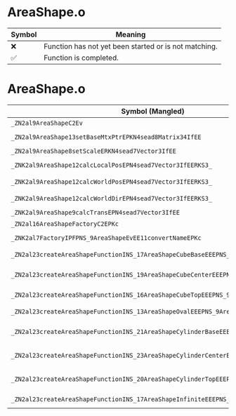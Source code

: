 # AreaShape.o
| Symbol | Meaning 
| ------------- | ------------- 
| :x: | Function has not yet been started or is not matching. 
| :white_check_mark: | Function is completed. 


# AreaShape.o
| Symbol (Mangled) | Symbol (Demangled) | Decompiled? |
| ------------- |  ------------- | ------------- |
| `_ZN2al9AreaShapeC2Ev` | `al::AreaShape::AreaShape(void)` | :x: |
| `_ZN2al9AreaShape13setBaseMtxPtrEPKN4sead8Matrix34IfEE` | `al::AreaShape::setBaseMtxPtr(sead::Matrix34<float> const*)` | :x: |
| `_ZN2al9AreaShape8setScaleERKN4sead7Vector3IfEE` | `al::AreaShape::setScale(sead::Vector3<float> const&)` | :x: |
| `_ZNK2al9AreaShape12calcLocalPosEPN4sead7Vector3IfEERKS3_` | `al::AreaShape::calcLocalPos(sead::Vector3<float> *,sead::Vector3<float> const&)const` | :x: |
| `_ZNK2al9AreaShape12calcWorldPosEPN4sead7Vector3IfEERKS3_` | `al::AreaShape::calcWorldPos(sead::Vector3<float> *,sead::Vector3<float> const&)const` | :x: |
| `_ZNK2al9AreaShape12calcWorldDirEPN4sead7Vector3IfEERKS3_` | `al::AreaShape::calcWorldDir(sead::Vector3<float> *,sead::Vector3<float> const&)const` | :x: |
| `_ZNK2al9AreaShape9calcTransEPN4sead7Vector3IfEE` | `al::AreaShape::calcTrans(sead::Vector3<float> *)const` | :x: |
| `_ZN2al16AreaShapeFactoryC2EPKc` | `al::AreaShapeFactory::AreaShapeFactory(char const*)` | :x: |
| `_ZNK2al7FactoryIPFPNS_9AreaShapeEvEE11convertNameEPKc` | `al::Factory<al::AreaShape * (*)(void)>::convertName(char const*)const` | :x: |
| `_ZN2al23createAreaShapeFunctionINS_17AreaShapeCubeBaseEEEPNS_9AreaShapeEv` | `al::AreaShape * al::createAreaShapeFunction<al::AreaShapeCubeBase>(void)` | :x: |
| `_ZN2al23createAreaShapeFunctionINS_19AreaShapeCubeCenterEEEPNS_9AreaShapeEv` | `al::AreaShape * al::createAreaShapeFunction<al::AreaShapeCubeCenter>(void)` | :x: |
| `_ZN2al23createAreaShapeFunctionINS_16AreaShapeCubeTopEEEPNS_9AreaShapeEv` | `al::AreaShape * al::createAreaShapeFunction<al::AreaShapeCubeTop>(void)` | :x: |
| `_ZN2al23createAreaShapeFunctionINS_13AreaShapeOvalEEEPNS_9AreaShapeEv` | `al::AreaShape * al::createAreaShapeFunction<al::AreaShapeOval>(void)` | :x: |
| `_ZN2al23createAreaShapeFunctionINS_21AreaShapeCylinderBaseEEEPNS_9AreaShapeEv` | `al::AreaShape * al::createAreaShapeFunction<al::AreaShapeCylinderBase>(void)` | :x: |
| `_ZN2al23createAreaShapeFunctionINS_23AreaShapeCylinderCenterEEEPNS_9AreaShapeEv` | `al::AreaShape * al::createAreaShapeFunction<al::AreaShapeCylinderCenter>(void)` | :x: |
| `_ZN2al23createAreaShapeFunctionINS_20AreaShapeCylinderTopEEEPNS_9AreaShapeEv` | `al::AreaShape * al::createAreaShapeFunction<al::AreaShapeCylinderTop>(void)` | :x: |
| `_ZN2al23createAreaShapeFunctionINS_17AreaShapeInfiniteEEEPNS_9AreaShapeEv` | `al::AreaShape * al::createAreaShapeFunction<al::AreaShapeInfinite>(void)` | :x: |
